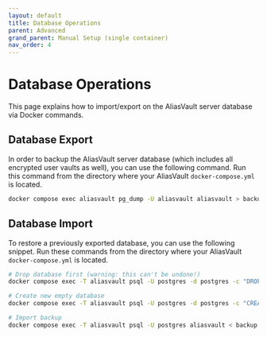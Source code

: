 ```yaml
---
layout: default
title: Database Operations
parent: Advanced
grand_parent: Manual Setup (single container)
nav_order: 4
---
```


# Database Operations
This page explains how to import/export on the AliasVault server database via Docker commands.

## Database Export
In order to backup the AliasVault server database (which includes all encrypted user vaults as well), you can use the following command. Run this command from the directory where your AliasVault `docker-compose.yml` is located.

```bash
docker compose exec aliasvault pg_dump -U aliasvault aliasvault > backup.sql
```

## Database Import

To restore a previously exported database, you can use the following snippet. Run these commands from the directory where your AliasVault `docker-compose.yml` is located.

```bash
# Drop database first (warning: this can't be undone!)
docker compose exec -T aliasvault psql -U postgres -d postgres -c "DROP DATABASE IF EXISTS aliasvault WITH (FORCE);"

# Create new empty database
docker compose exec -T aliasvault psql -U postgres -d postgres -c "CREATE DATABASE aliasvault;"

# Import backup
docker compose exec -T aliasvault psql -U postgres aliasvault < backup.sql
```
